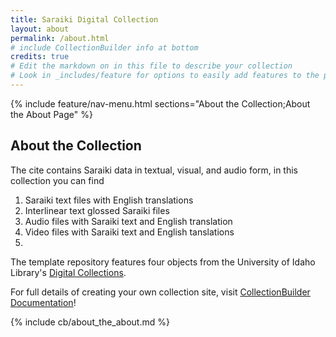 ```yaml
---
title: Saraiki Digital Collection
layout: about
permalink: /about.html
# include CollectionBuilder info at bottom
credits: true
# Edit the markdown on in this file to describe your collection
# Look in _includes/feature for options to easily add features to the page
---
```




{% include feature/nav-menu.html sections="About the Collection;About the About Page" %}

## About the Collection

The cite contains Saraiki data in textual, visual, and audio form, in this collection you can find
1. Saraiki text files with English translations
2. Interlinear text glossed Saraiki files
3. Audio files with Saraiki text and English translation
4. Video files with Saraiki text and English tanslations
5. 
The template repository features four objects from the University of Idaho Library's [Digital Collections](https://www.lib.uidaho.edu/digital). 

For full details of creating your own collection site, visit [CollectionBuilder Documentation](https://collectionbuilder.github.io/cb-docs/)!

<!-- IMPORTANT!!! DELETE this comment and the include below when you are finished editing this page for your collection. The include below introduces about page features. They will show up on your collection's about page until you delete it.  -->
{% include cb/about_the_about.md %} 
